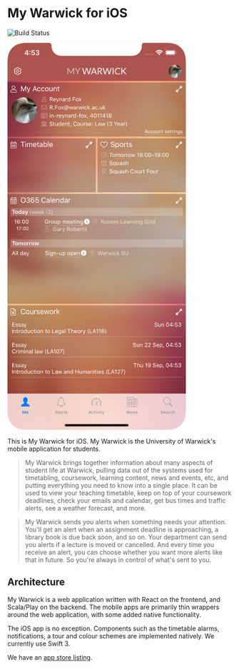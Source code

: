 My Warwick for iOS
==================

![Build Status](https://github.com/UniversityOfWarwick/mywarwick-ios/workflows/Build%20iOS/badge.svg)

<img src="screenshot.png" width=400>

This is My Warwick for iOS. My Warwick is the University of Warwick's mobile application for students.

> My Warwick brings together information about many aspects of student life at Warwick, pulling data out of the systems used for timetabling, coursework, learning content, news and events, etc, and putting everything you need to know into a single place. It can be used to view your teaching timetable, keep on top of your coursework deadlines, check your emails and calendar, get bus times and traffic alerts, see a weather forecast, and more.

> My Warwick sends you alerts when something needs your attention. You'll get an alert when an assignment deadline is approaching, a library book is due back soon, and so on. Your department can send you alerts if a lecture is moved or cancelled. And every time you receive an alert, you can choose whether you want more alerts like that in future. So you're always in control of what's sent to you.

Architecture
------------

My Warwick is a web application written with React on the frontend, and Scala/Play on the backend. The mobile apps are primarily thin wrappers around the web application, with some added native functionality.

The iOS app is no exception. Components such as the timetable alarms, notifications, a tour and colour schemes are implemented natively. We currently use Swift 3.

We have an [app store listing](https://itunes.apple.com/gb/app/my-warwick/id1162088811?mt=8).
